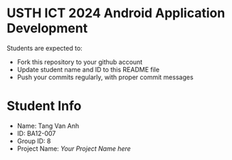 USTH ICT 2024 Android Application Development
=====================================================

Students are expected to:

* Fork this repository to your github account
* Update student name and ID to this README file
* Push your commits regularly, with proper commit messages

Student Info
=======================

* Name: Tang Van Anh        
* ID: BA12-007
* Group ID: 8
* Project Name: *Your Project Name here*
